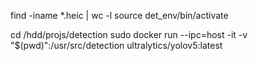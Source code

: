 
find -iname *.heic | wc -l
source det_env/bin/activate

cd /hdd/projs/detection
sudo docker run --ipc=host -it -v "$(pwd)":/usr/src/detection ultralytics/yolov5:latest
